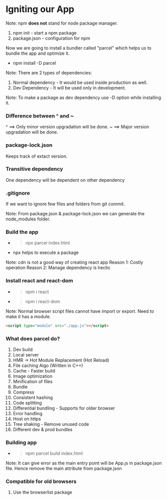 # Igniting our App

Note: npm <b>does not</b> stand for node package manager.

1. npm init - start a npm package
2. package.json - configuration for npm

Now we are going to install a bundler called "parcel" which helps us to bundle the app and optimize it.

- npm install -D parcel

Note: There are 2 types of dependencies:

1. Normal dependency - It would be used inside production as well.
2. Dev Dependency - It will be used only in development.

Note: To make a package as dev dependency use -D option while installing it.

### Difference between ^ and ~

^ ==> Only minor version upgradation will be done.
~ ==> Major version upgradation will be done.

### package-lock.json

Keeps track of extact version.

### Transitive dependency

One dependency will be dependent on other dependency

### .gitignore

If we want to ignore few files and folders from git commit.

Note: From package.json & package-lock.json we can generate the node_modules folder.

### Build the app

- > npx parcel index.html
- npx helps to execute a package

Note: cdn is not a good way of creating react app
Reason 1: Costly operation
Reason 2: Manage dependency is hectic

### Install react and react-dom

- > npm i react
- > npm i react-dom

Note: Normal browser script files cannot have import or export. Need to make it has a module.

```html
<script type="module" src="./app.js"></script>
```

### What does parcel do?

1. Dev build
2. Local server
3. HMR -> Hot Module Replacement (Hot Reload)
4. File caching Algo (Written in C++)
5. Cache - Faster build
6. Image optimization
7. Minification of files
8. Bundle
9. Compress
10. Consistent hashing
11. Code splitting
12. Differential bundling - Supports for older browser
13. Error handling
14. Host on https
15. Tree shaking - Remove unused code
16. Different dev & prod bundles

### Building app

- > npm parcel build index.html

Note: It can give error as the main entry point will be App.js in package.json file. Hence remove the main attribute from package.json

### Compatible for old browsers

1. Use the browserlist package
